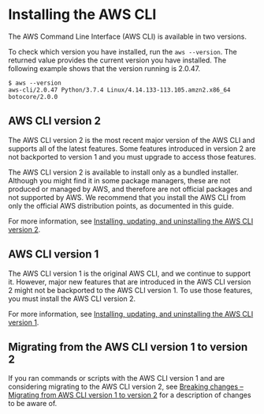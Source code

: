 # Installing the AWS CLI<a name="cli-chap-install"></a>

The AWS Command Line Interface \(AWS CLI\) is available in two versions\.

To check which version you have installed, run the `aws --version`\. The returned value provides the current version you have installed\. The following example shows that the version running is 2\.0\.47\.

```
$ aws --version
aws-cli/2.0.47 Python/3.7.4 Linux/4.14.133-113.105.amzn2.x86_64 botocore/2.0.0
```

## AWS CLI version 2<a name="cli-chap-install-v2"></a>

The AWS CLI version 2 is the most recent major version of the AWS CLI and supports all of the latest features\. Some features introduced in version 2 are not backported to version 1 and you must upgrade to access those features\.

The AWS CLI version 2 is available to install only as a bundled installer\. Although you might find it in some package managers, these are not produced or managed by AWS, and therefore are not official packages and not supported by AWS\. We recommend that you install the AWS CLI from only the official AWS distribution points, as documented in this guide\.

For more information, see [Installing, updating, and uninstalling the AWS CLI version 2](install-cliv2.md)\.

## AWS CLI version 1<a name="cli-chap-install-v1"></a>

The AWS CLI version 1 is the original AWS CLI, and we continue to support it\. However, major new features that are introduced in the AWS CLI version 2 might not be backported to the AWS CLI version 1\. To use those features, you must install the AWS CLI version 2\.

For more information, see [Installing, updating, and uninstalling the AWS CLI version 1](install-cliv1.md)\.

## Migrating from the AWS CLI version 1 to version 2<a name="migrating"></a>

If you ran commands or scripts with the AWS CLI version 1 and are considering migrating to the AWS CLI version 2, see [Breaking changes – Migrating from AWS CLI version 1 to version 2](cliv2-migration.md) for a description of changes to be aware of\.